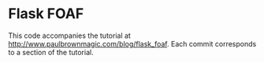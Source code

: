 # Flask FOAF

This code accompanies the tutorial at
<http://www.paulbrownmagic.com/blog/flask_foaf>. Each commit corresponds
to a section of the tutorial.

